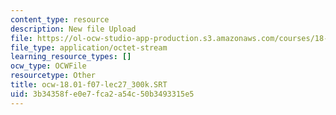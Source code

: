 ```yaml
---
content_type: resource
description: New file Upload
file: https://ol-ocw-studio-app-production.s3.amazonaws.com/courses/18-01sc-single-variable-calculus-fall-2010/3b34358fe0e7fca2a54c50b3493315e5_ocw-18.01-f07-lec27_300k.SRT
file_type: application/octet-stream
learning_resource_types: []
ocw_type: OCWFile
resourcetype: Other
title: ocw-18.01-f07-lec27_300k.SRT
uid: 3b34358f-e0e7-fca2-a54c-50b3493315e5
---
```

